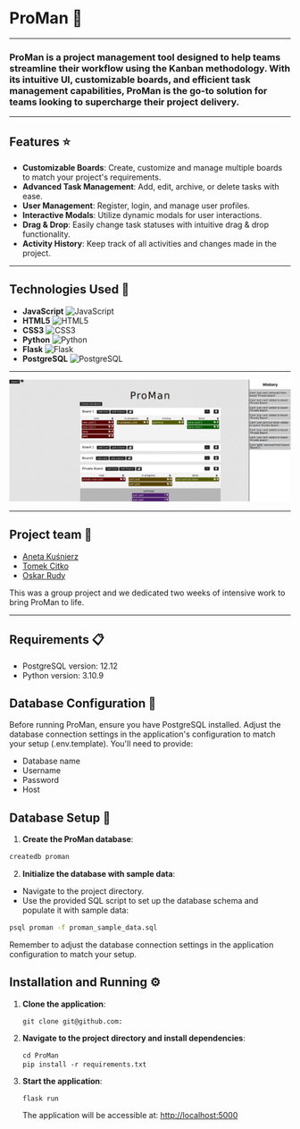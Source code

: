 # ProMan :rocket:

---

### ProMan is a project management tool designed to help teams streamline their workflow using the Kanban methodology. With its intuitive UI, customizable boards, and efficient task management capabilities, ProMan is the go-to solution for teams looking to supercharge their project delivery.

---

## Features :star:

- **Customizable Boards**: Create, customize and manage multiple boards to match your project's requirements.
- **Advanced Task Management**: Add, edit, archive, or delete tasks with ease. 
- **User Management**: Register, login, and manage user profiles.
- **Interactive Modals**: Utilize dynamic modals for user interactions.
- **Drag & Drop**: Easily change task statuses with intuitive drag & drop functionality.
- **Activity History**: Keep track of all activities and changes made in the project.

---

## Technologies Used :wrench:

- **JavaScript** ![JavaScript](https://img.icons8.com/color/48/000000/javascript.png)
- **HTML5** ![HTML5](https://img.icons8.com/color/48/000000/html-5.png)
- **CSS3** ![CSS3](https://img.icons8.com/color/48/000000/css3.png)
- **Python** ![Python](https://img.icons8.com/color/48/000000/python.png)
- **Flask** ![Flask](https://img.icons8.com/color/48/000000/flask.png)
- **PostgreSQL** ![PostgreSQL](https://img.icons8.com/color/48/000000/postgreesql.png)

---

![App Screenshot](https://github.com/aneta-k/ProMan/blob/development/design-materials/READMEpage1.jpg)

---

## Project team :busts_in_silhouette:

- [Aneta Kuśnierz](https://github.com/aneta-k)
- [Tomek Citko](https://github.com/TomaszCitko)
- [Oskar Rudy](https://github.com/Ostin-Oskarose)

This was a group project and we dedicated two weeks of intensive work to bring ProMan to life.

---

## Requirements :clipboard:

- PostgreSQL version: 12.12
- Python version: 3.10.9

## Database Configuration :floppy_disk:

Before running ProMan, ensure you have PostgreSQL installed. Adjust the database connection settings in the application's configuration to match your setup (.env.template). You'll need to provide:

- Database name
- Username
- Password
- Host

## Database Setup :floppy_disk:

1. **Create the ProMan database**:
```bash
createdb proman
```

2. **Initialize the database with sample data**:
- Navigate to the project directory.
- Use the provided SQL script to set up the database schema and populate it with sample data:
```bash
psql proman -f proman_sample_data.sql
```

Remember to adjust the database connection settings in the application configuration to match your setup.

## Installation and Running :gear:

1. **Clone the application**: 
    ```
    git clone git@github.com:
    ```
2. **Navigate to the project directory and install dependencies**:
    ```
    cd ProMan
    pip install -r requirements.txt
    ```
3. **Start the application**:
    ```
    flask run
    ```
    The application will be accessible at: [http://localhost:5000](http://localhost:5000)

